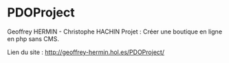# PDOProject
Geoffrey HERMIN - Christophe HACHIN
Projet : Créer une boutique en ligne en php sans CMS.

Lien du site : http://geoffrey-hermin.hol.es/PDOProject/